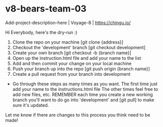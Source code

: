 # v8-bears-team-03
Add-project-description-here | Voyage-8 | https://chingu.io/

Hi Everybody, here's the dry-run :)

1. Clone the repo on your machine [git clone {address}]
2. Checkout the 'development' branch [git checkout development]
3. Create your own branch [git checkout -b {branch name}]
4. Open up the instruction.html file and add your name to the list
5. Add and then commit your change on your local machine
6. Push your branch up into the repo [git push origin {branch name}]
7. Create a pull request from your branch into development

* Go through these steps as many times as you want. The first time just add your name to the instructions.html file
The other times feel free to add new files, etc. REMEMBER each time you create a new working branch you'll
want to do go into 'development' and [git pull] to make sure it's updated.

Let me know if there are changes to this process you think need to be made!